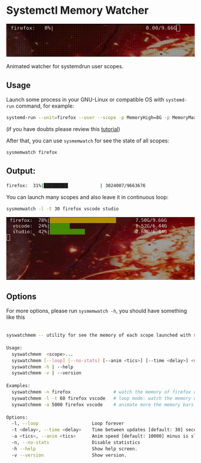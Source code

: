 # Systemctl Memory Watcher

![sysmemwatch](sysmemwatch.gif)

Animated watcher for systemdrun user scopes. 

## Usage

Launch some process in your GNU-Linux or compatible OS with `systemd-run` command, for example:

```bash
systemd-run --unit=firefox --user --scope -p MemoryHigh=8G -p MemoryMax=9G -p MemorySwapMax=1G firefox
```

(if you have doubts please review this [tutorial](https://dev.to/msugakov/taking-firefox-memory-usage-under-control-on-linux-4b02))

After that, you can use `sysmemwatch` for see the state of all scopes:

```bash
sysmemwatch firefox
```

## Output:

```bash
firefox:  31%|█████████            | 3024007/9663676
```

You can launch many scopes and also leave it in continuous loop:

```bash
sysmemwatch -l -t 30 firefox vscode studio
```

![sysmemwatch](sysmemwatch.jpg)


## Options

For more options, please run `sysmemwatch -h`, you should have something like this

```bash

syswatchmem -- utility for see the memory of each scope launched with systemd-run

Usage:
  syswatchmem  <scope>... 
  syswatchmem [--loop] [--no-stats] [--anim <tics>] [--time <delay>] <scope>...
  syswatchmem -h | --help
  syswatchmem -v | --version

Examples:
  syswatchmem -n firefox                # watch the memory of firefox one time without stats only %
  syswatchmem -l -t 60 firefox vscode   # loop mode: watch the memory of firefox and vscode each 60 seconds
  syswatchmem -a 5000 firefox vscode    # animate more the memory bars (minus is more slow)

Options:
  -l, --loop                    Loop forever
  -t <delay>, --time <delay>    Time between updates [default: 30] seconds
  -a <tics>, --anim <tics>      Anim speed [default: 10000] minus is slower
  -n, --no-stats                Disable statistics
  -h --help                     Show help screen.
  -v --version                  Show version.
```

